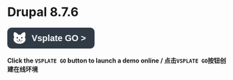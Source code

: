 # Drupal 8.7.6

<a href="https://www.vsplate.com/?docker-compose=https://github.com/vsplate/dcenvs/drupal/8.7.6"><img alt="VSPLATE GO" src="https://raw.githubusercontent.com/vsplate/images/master/vsgo_btn.png" width="200px"></a>

**Click the `VSPLATE GO` button to launch a demo online / 点击`VSPLATE GO`按钮创建在线环境**